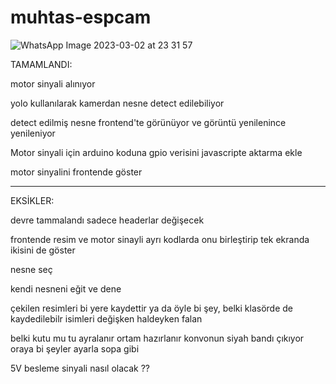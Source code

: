 # muhtas-espcam

![WhatsApp Image 2023-03-02 at 23 31 57](https://github.com/gulerikra/muhtas-espcam/assets/62421679/eda72dfc-8d34-439d-9c90-85f437ffb6d6)

TAMAMLANDI:
 
motor sinyali alınıyor

yolo kullanılarak kamerdan nesne detect edilebiliyor

detect edilmiş nesne frontend'te görünüyor ve görüntü yenilenince yenileniyor

Motor sinyali için arduino koduna gpio verisini javascripte aktarma ekle

motor sinyalini frontende göster

**********************************************************************************************************

EKSİKLER:

devre tammalandı sadece headerlar değişecek

frontende resim ve motor sinayli ayrı kodlarda onu birleştirip tek ekranda ikisini de göster

nesne seç

kendi nesneni eğit ve dene

çekilen resimleri bi yere kaydettir ya da öyle bi şey, belki klasörde de kaydedilebilr isimleri değişken haldeyken falan 

belki kutu mu tu ayralanır ortam hazırlanır konvonun siyah bandı çıkıyor oraya bi şeyler ayarla sopa gibi

5V besleme sinyali nasıl olacak ??


